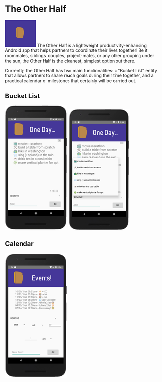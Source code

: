 # The Other Half
<img src="https://github.com/abhiti/TheOtherHalf/blob/master/logoPurple.PNG" width="20%">
The Other Half is a lightweight productivity-enhancing Android app that helps partners to coordinate their lives together! Be it roommates, siblings, couples, project-mates, or any other grouping under the sun, the Other Half is the cleanest, simplest option out there. 

Currently, the Other Half has two main functionalities: a "Bucket List" entity that allows partners to share reach goals during their time together, and a practical calendar of milestones that certainly will be carried out.

## Bucket List
<img src="https://github.com/abhiti/TheOtherHalf/blob/master/oneDay.PNG" width="40%">
<img src="https://github.com/abhiti/TheOtherHalf/blob/master/removeFunctionality.PNG" width="40%">

## Calendar
<img src="https://github.com/abhiti/TheOtherHalf/blob/master/events.PNG" width="40%">
